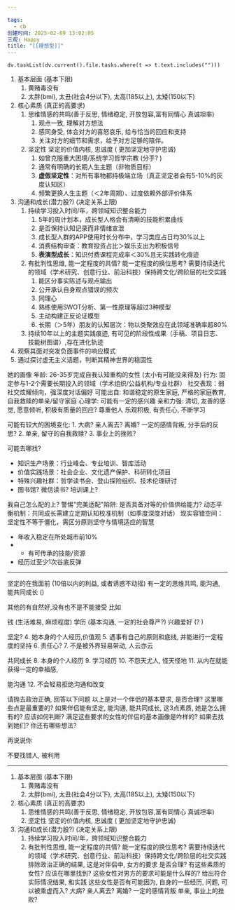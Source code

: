 ```yaml
---

tags:
  - cb
创建时间: 2025-02-09 13:02:05
三观: Happy
title: "[[理想型]]"
---
```






```dataviewjs
dv.taskList(dv.current().file.tasks.where(t => t.text.includes("")))
```


1. 基本层面 (基本下限)
	1.  黄赌毒没有
	2. 太胖(bmi), 太丑(社会4分以下), 太高(185以上), 太矮(150以下)
2. 核心素质  (真正的高要求)
	1. 思维情感的共鸣(善于反思, 情绪稳定, 开放包容,富有同情心 真诚坦率) 
		1. 观点一致, 理解对方想法
		2. 感同身受, 体会对方的喜怒哀乐, 给与恰当的回应和支持
		3. 关注对方的细节和需求，给予对方足够的陪伴。
	2. 坚定性 坚定的价值内核, 忠诚度 ( 更加坚定地守护忠诚)
		1. 如曾克服重大困境/系统学习哲学宗教  (分手?   )
		2. 通常有明确的长期人生主题（非物质目标）
		3. **虚假坚定性**：对所有事物都持极端立场（真正坚定者会有5-10%的灰度认知区）
		4. 频繁更换人生主题（＜2年周期）、过度依赖外部评价体系
3. 沟通和成长(潜力股?) (决定关系上限)
	1. 持续学习投入时间/年，跨领域知识整合能力
		1. 5年的周计划本，成长型人格会有清晰的技能积累曲线
		2. 是否保持认知记录而非情绪宣泄
		3. 成长型人群的APP使用时长分布中，学习类应占日均30%以上
		4. 消费结构审查：教育投资占比＞娱乐支出为积极信号
		5. **表演型成长**：知识付费课程完成率＜30%且无实践转化痕迹
	2. 有批判性思维, 能一定程度的共情? 能一定程度的换位思考? 需要持续迭代的领域（学术研究、创意行业、前沿科技）保持跨文化/跨阶层的社交实践
		1. 能区分事实陈述与观点输出
		2. 公开承认自身观点错误的频次
		3. 同理心
		4. 熟练使用SWOT分析、第一性原理等超过3种模型
		5. 主动构建正反论证模型
		6. 长期（＞5年）朋友的认知层次：物以类聚效应在此领域准确率超80%
	3. 持续10年以上的主题实践痕迹, 有可见的阶段性成果（手稿、项目日志、技能树图谱）,存在进化轨迹
4. 观察其面对突发负面事件的响应模式
5. 通过探讨虚无主义话题，判断其精神世界的稳固性




她的画像
年龄: 26-35岁完成自我认知重构的女性 (太小有可能没来得及)
行为: 固定参与1-2个需要长期投入的领域（学术组织/公益机构/专业社群）
社交表现：弱社交炫耀倾向，强深度对话偏好
可能出自: 和谐稳定的原生家庭, 严格的家庭教育, 自我救赎的单亲/留守家庭
心理学: 可能有一定的感兴趣
亲和力强: 清切, 友善的感觉, 愿意倾听, 积极有质量的回应? 尊重他人
乐观积极, 有责任心, 不断学习



可能有较大的困境变化: 
	1.  大病? 亲人离去? 离婚?  一定的感情背叛, 分手后的反思? 
	2. 单亲, 留守的自我救赎? 
	3. 事业上的挫败? 

可能去哪找? 
- 知识生产场景：行业峰会、专业培训、智库活动
- 价值实践场景：社会企业、文化遗产保护、科研转化项目
- 特殊兴趣社群：哲学读书会、登山探险组织、技术伦理研讨
- 图书馆? 微信读书?   培训课上? 


我自己怎么配的上? 
警惕"完美适配"陷阱: 是否具备对等的价值供给能力?
动态平衡机制：共同成长需建立定期认知校准机制（如季度深度对话）
现实容错空间：坚定性不等于僵化，需区分原则坚守与情境适应的智慧

- 年收入稳定在所处城市前10%
- - 有可传承的技能/资源
- 经历过至少1次谷底反弹

---

坚定的在我面前 (10倍以内的利益, 或者诱惑不动摇)
有一定的思维共鸣, 能沟通, 能共同成长 ()

其他的有自然好,没有也不是不能接受
比如

钱  (生活难易, 麻烦程度)
学历 (基本沟通, 一定的社会尊严?)
兴趣爱好 (? )


坚定? 
4. 她本身的个人经历,价值观
5. 遇事有自己的原则和底线, 并能进行一定程度的坚持
6. 责任心? 
7. 不是被外界轻易带动, 人云亦云



共同成长
8. 本身的个人经历
9. 学习经历
10. 不怨天尤人, 怪天怪地
11. 从内在就能获得一定的幸福感, 

能沟通
12. 不会轻易拒绝沟通和改变


请抛去政治正确, 回答以下问题
以上是对一个伴侣的基本要求, 是否合理? 
这里哪些点是最重要的? 
如果伴侣能有坚定, 能沟通, 能共同成长, 这3点素质, 她是怎么拥有的?  应该如何判断? 
满足这些要求的女性的伴侣的基本画像是咋样的? 如果去找到她们?
你还有哪些想法? 


再说说你


不要找错人, 被利用


---


1. 基本层面 (基本下限)
	1.  黄赌毒没有
	2. 太胖(bmi), 太丑(社会4分以下), 太高(185以上), 太矮(150以下)
2. 核心素质  (真正的高要求)
	1. 思维情感的共鸣(善于反思, 情绪稳定, 开放包容,富有同情心 真诚坦率) 
	2. 坚定性 坚定的价值内核, 忠诚度 ( 更加坚定地守护忠诚)
3. 沟通和成长(潜力股?) (决定关系上限)
	1. 持续学习投入时间/年，跨领域知识整合能力
	2. 有批判性思维, 能一定程度的共情? 能一定程度的换位思考? 需要持续迭代的领域（学术研究、创意行业、前沿科技）保持跨文化/跨阶层的社交实践
排除政治正确的结果, 这是对伴侣中, 女方的要求 是否合理? 有这些素质的女性? 应该在哪里找到? 这些女性对男方的要求可能是什么样的? 给出符合实际情况结果, 和实践
这些女性是否有可能因为, 自身的一些经历, 问题, 可以被乘虚而入? 大病? 亲人离去? 离婚? 一定的感情背叛 单亲, 事业上的挫败?